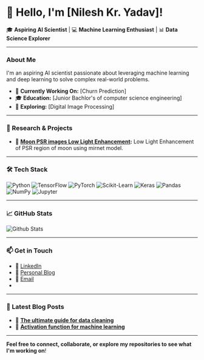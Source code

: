 # 👋 Hello, I'm [Nilesh Kr. Yadav]!

🎓 **Aspiring AI Scientist** | 💻 **Machine Learning Enthusiast** | 📊 **Data Science Explorer**

---

### About Me

I'm an aspiring AI scientist passionate about leveraging machine learning and deep learning to solve complex real-world problems.

- 🎯 **Currently Working On:** [Churn Prediction]
- 🎓 **Education:** [Junior Bachlor's of computer science engineering]
- 🌱 **Exploring:** [Digital Image Processing]

---

### 🔬 Research & Projects

- 🚀 **[Moon PSR images Low Light Enhancement](https://github.com/ISRO-EPSR):** Low Light Enhancement of PSR region of moon using mirnet model.


---

### 🛠️ Tech Stack

![Python](https://img.shields.io/badge/Python-3776AB?style=flat-square&logo=python&logoColor=white)
![TensorFlow](https://img.shields.io/badge/TensorFlow-FF6F00?style=flat-square&logo=tensorflow&logoColor=white)
![PyTorch](https://img.shields.io/badge/PyTorch-EE4C2C?style=flat-square&logo=pytorch&logoColor=white)
![Scikit-Learn](https://img.shields.io/badge/Scikit--Learn-F7931E?style=flat-square&logo=scikit-learn&logoColor=white)
![Keras](https://img.shields.io/badge/Keras-D00000?style=flat-square&logo=keras&logoColor=white)
![Pandas](https://img.shields.io/badge/Pandas-150458?style=flat-square&logo=pandas&logoColor=white)
![NumPy](https://img.shields.io/badge/NumPy-013243?style=flat-square&logo=numpy&logoColor=white)
![Jupyter](https://img.shields.io/badge/Jupyter-F37626?style=flat-square&logo=jupyter&logoColor=white)

---

### 📈 GitHub Stats

![Github Stats](https://github-readme-stats.vercel.app/api?username=nileshyadavme&show_icons=true&theme=radical)

---

### 📫 Get in Touch

- 💼 [LinkedIn](https://www.linkedin.com/in/nileshyadavme/)
- 📝 [Personal Blog](nileshml.hashnode.dev)
- 📧 [Email](mailto:contact.nileshy@gmail.com)
- 
---

### 📜 Latest Blog Posts

- 📝 **[The ultimate guide for data cleaning](https://nileshml.hashnode.dev/the-ultimate-guide-for-data-cleaning)**
- 📝 **[Activation function for machine learning](https://nileshml.hashnode.dev/activation-functions-for-machine-learning)**

---
**Feel free to connect, collaborate, or explore my repositories to see what I'm working on**!
